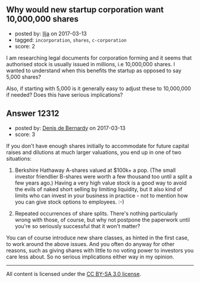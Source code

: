 ## Why would new startup corporation want 10,000,000 shares

- posted by: [Ilja](https://stackexchange.com/users/542952/ilja) on 2017-03-13
- tagged: `incorporation`, `shares`, `c-corporation`
- score: 2

I am researching legal documents for corporation forming and it seems that authorised stock is usually issued in millions, i.e 10,000,000 shares. I wanted to understand when this benefits the startup as opposed to say 5,000 shares?

Also, if starting with 5,000 is it generally easy to adjust these to 10,000,000 if needed? Does this have serious implications?


## Answer 12312

- posted by: [Denis de Bernardy](https://stackexchange.com/users/182468/denis-de-bernardy) on 2017-03-13
- score: 3

If you don't have enough shares initially to accommodate for future capital raises and dilutions at much larger valuations, you end up in one of two situations:

1. Berkshire Hathaway A-shares valued at $100k+ a pop. (The small investor friendlier B-shares were worth a few thousand too until a split a few years ago.) Having a very high value stock is a good way to avoid the evils of naked short selling by limiting liquidity, but it also kind of limits who can invest in your business in practice - not to mention how you can give stock options to employees. :-)

2. Repeated occurrences of share splits. There's nothing particularly wrong with those, of course, but why not postpone the paperwork until you're so seriously successful that it won't matter?

You can of course introduce new share classes, as hinted in the first case, to work around the above issues. And you often do anyway for other reasons, such as giving shares with little to no voting power to investors you care less about. So no serious implications either way in my opinion.



---

All content is licensed under the [CC BY-SA 3.0 license](https://creativecommons.org/licenses/by-sa/3.0/).

